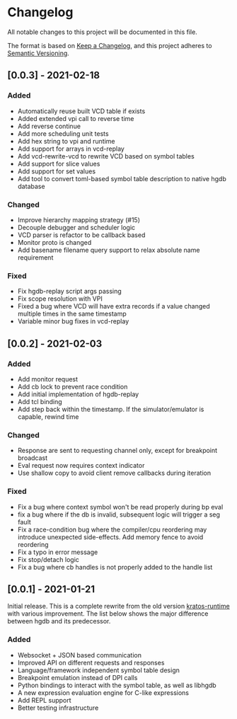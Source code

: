 # Changelog
All notable changes to this project will be documented in this file.

The format is based on [Keep a Changelog](https://keepachangelog.com/en/1.0.0/),
and this project adheres to [Semantic Versioning](https://semver.org/spec/v2.0.0.html).

## [0.0.3] - 2021-02-18
### Added
- Automatically reuse built VCD table if exists
- Added extended vpi call to reverse time
- Add reverse continue
- Add more scheduling unit tests
- Add hex string to vpi and runtime
- Add support for arrays in vcd-replay
- Add vcd-rewrite-vcd to rewrite VCD based on symbol tables
- Add support for slice values
- Add support for set values
- Add tool to convert toml-based symbol table description to native hgdb database

### Changed
- Improve hierarchy mapping strategy (#15)
- Decouple debugger and scheduler logic
- VCD parser is refactor to be callback based
- Monitor proto is changed
- Add basename filename query support to relax absolute name requirement

### Fixed
- Fix hgdb-replay script args passing
- Fix scope resolution with VPI
- Fixed a bug where VCD will have extra records if a value changed multiple times in the same timestamp
- Variable minor bug fixes in vcd-replay

## [0.0.2] - 2021-02-03
### Added
- Add monitor request
- Add cb lock to prevent race condition
- Add initial implementation of hgdb-replay
- Add tcl binding
- Add step back within the timestamp. If the simulator/emulator is capable, rewind time

### Changed
- Response are sent to requesting channel only, except for breakpoint broadcast
- Eval request now requires context indicator
- Use shallow copy to avoid client remove callbacks during iteration

### Fixed
- Fix a bug where context symbol won't be read properly during bp eval
- fix a bug where if the db is invalid, subsequent logic will trigger a seg fault
- Fix a race-condition bug where the compiler/cpu reordering may introduce unexpected side-effects. Add memory fence to avoid reordering
- Fix a typo in error message
- Fix stop/detach logic
- Fix a bug where cb handles is not properly added to the handle list 

## [0.0.1] - 2021-01-21
Initial release. This is a complete rewrite from the old version
[kratos-runtime](https://github.com/Kuree/kratos-runtime) with various improvement. The list below shows the major
difference between hgdb and its predecessor.
### Added
- Websocket + JSON based communication
- Improved API on different requests and responses
- Language/framework independent symbol table design
- Breakpoint emulation instead of DPI calls
- Python bindings to interact with the symbol table, as well as libhgdb
- A new expression evaluation engine for C-like expressions
- Add REPL support
- Better testing infrastructure
